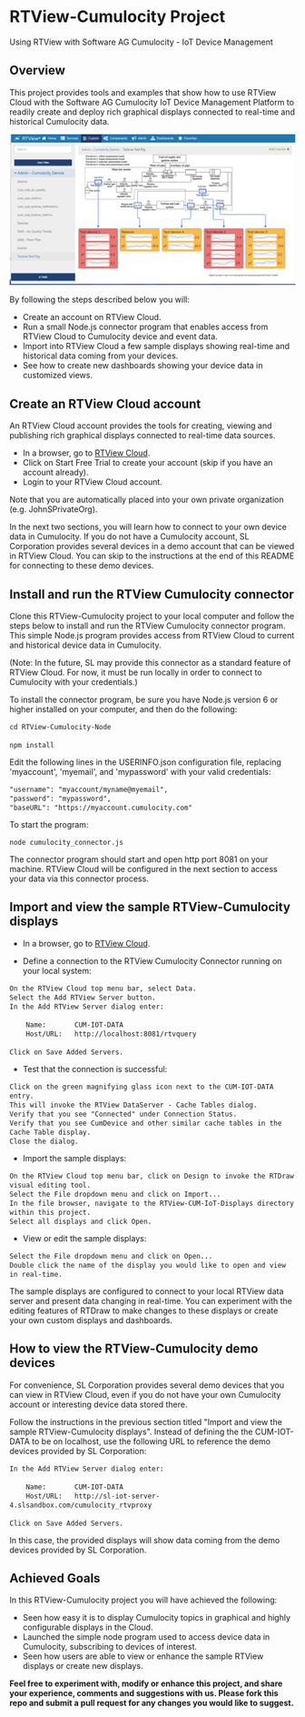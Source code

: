 # RTView-Cumulocity Project
Using RTView with Software AG Cumulocity - IoT Device Management

## Overview
This project provides tools and examples that show how to use RTView Cloud with the Software AG Cumulocity IoT Device Management Platform to readily create and deploy rich graphical displays connected to real-time and historical Cumulocity data. 

![](Images/cum_turbine_test_rig_sm.png)

By following the steps described below you will:

* Create an account on RTView Cloud.
* Run a small Node.js connector program that enables access from RTView Cloud to Cumulocity device and event data.
* Import into RTView Cloud a few sample displays showing real-time and historical data coming from your devices. 
* See how to create new dashboards showing your device data in customized views.

## Create an RTView Cloud account
An RTView Cloud account provides the tools for creating, viewing and publishing rich graphical displays connected to real-time data sources.

* In a browser, go to [RTView Cloud](http://rtviewcloud.sl.com/).
* Click on Start Free Trial to create your account (skip if you have an account already).
* Login to your RTView Cloud account.

Note that you are automatically placed into your own private organization (e.g. JohnSPrivateOrg).

In the next two sections, you will learn how to connect to your own device data in Cumulocity.
If you do not have a Cumulocity account, SL Corporation provides several devices in a demo account that can be viewed in RTView Cloud. You can skip to the instructions at the end of this README for connecting to these demo devices.
	
## Install and run the RTView Cumulocity connector

Clone this RTView-Cumulocity project to your local computer and follow the steps below to install and run the RTView Cumulocity connector program. This simple Node.js program provides access from RTView Cloud to current and historical device data in Cumulocity.

(Note: In the future, SL may provide this connector as a standard feature of RTView Cloud. For now, it must be run locally in order to connect to Cumulocity with your credentials.)

To install the connector program, be sure you have Node.js version 6 or higher installed on your computer, and then do the following:
```
cd RTView-Cumulocity-Node

npm install
```
Edit the following lines in the USERINFO.json configuration file, replacing 'myaccount', 'myemail', and 'mypassword' with your valid credentials:
```
"username": "myaccount/myname@myemail",
"password": "mypassword",
"baseURL": "https://myaccount.cumulocity.com"
```
To start the program:
```
node cumulocity_connector.js
```
The connector program should start and open http port 8081 on your machine. RTView Cloud will be configured in the next section to access your data via this connector process.

## Import and view the sample RTView-Cumulocity displays

* In a browser, go to [RTView Cloud](http://rtviewcloud.sl.com/).

* Define a connection to the RTView Cumulocity Connector running on your local system:
```
On the RTView Cloud top menu bar, select Data.
Select the Add RTView Server button.
In the Add RTView Server dialog enter:

	Name:       CUM-IOT-DATA
	Host/URL:   http://localhost:8081/rtvquery

Click on Save Added Servers.
```
* Test that the connection is successful:
```
Click on the green magnifying glass icon next to the CUM-IOT-DATA entry.
This will invoke the RTView DataServer - Cache Tables dialog.
Verify that you see "Connected" under Connection Status. 
Verify that you see CumDevice and other similar cache tables in the Cache Table display.
Close the dialog.
```
* Import the sample displays:
```
On the RTView Cloud top menu bar, click on Design to invoke the RTDraw visual editing tool.
Select the File dropdown menu and click on Import... 
In the file browser, navigate to the RTView-CUM-IoT-Displays directory within this project.
Select all displays and click Open.
```
* View or edit the sample displays:
```
Select the File dropdown menu and click on Open...
Double click the name of the display you would like to open and view in real-time.
```
The sample displays are configured to connect to your local RTView data server and present data changing in real-time.
You can experiment with the editing features of RTDraw to make changes to these displays or create your own custom displays and dashboards.

## How to view the RTView-Cumulocity demo devices

For convenience, SL Corporation provides several demo devices that you can view in RTView Cloud, even if you do not have your own Cumulocity account or interesting device data stored there.

Follow the instructions in the previous section titled "Import and view the sample RTView-Cumulocity displays".
Instead of defining the the CUM-IOT-DATA to be on localhost, use the following URL to reference the demo devices provided by SL Corporation:
```
In the Add RTView Server dialog enter:

	Name:       CUM-IOT-DATA
	Host/URL:   http://sl-iot-server-4.slsandbox.com/cumulocity_rtvproxy

Click on Save Added Servers.
```
In this case, the provided displays will show data coming from the demo devices provided by SL Corporation.

## Achieved Goals

In this RTView-Cumulocity project you will have achieved the following: 

* Seen how easy it is to display Cumulocity topics in graphical and highly configurable displays in the Cloud.
* Launched the simple node program used to access device data in Cumulocity, subscribing to devices of interest.
* Seen how users are able to view or enhance the sample RTView displays or create new displays.

**Feel free to experiment with, modify or enhance this project, and share your experience, comments and suggestions with us. Please fork this repo and submit a pull request for any changes you would like to suggest.**
